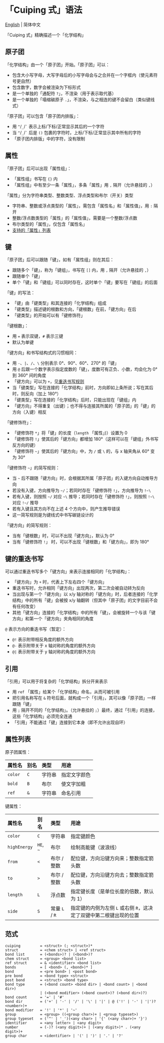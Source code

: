 # 「Cuiping 式」语法

[English](./syntax.md) | 简体中文

「Cuiping 式」精确描述一个「化学结构」

## 原子团

「化学结构」由一个「原子团」开始。「原子团」可以：
- 包含大小写字母，大写字母后的小写字母会与之合并在一个字框内（使元素符号更自然）
- 包含数字，数字会被渲染为下标形式
- 是一个单独的「通配符 `?`」，不渲染（用于表示取代基）
- 是一个单独的「塌缩碳原子 `.`」，不渲染，与之相连的键不会留白（类似键线式）

「原子团」可以包含「原子团内排版」：
- 用 `^`/`_`/`` ` `` 表示上标/下标/正常显示其后的一个字符
- 当 `^`/`_`/`` ` `` 后是 `()` 包裹的字符时，上标/下标/正常显示其中所有的字符
- 「原子团内排版」中的字符，没有限制

## 属性

「原子团」后可以出现「属性组」：
- 「属性组」书写在 `{}` 内
- 「属性组」中有至少一条「属性」，多条「属性」用 `,` 隔开（允许悬挂的 `,`）

「属性」分为字符串类型、整数类型、浮点类型和布尔（开关）类型
- 字符串、整数或浮点类型的「属性」，需包含「属性名」和「属性值」，用 `:` 隔开
- 整数/浮点数类型的「属性」的「属性值」，需要是一个整数/浮点数
- 布尔类型的「属性」，仅包含「属性名」
- [支持的「属性」列表](#属性列表)

## 键

「原子团」后可以跟随「键」，如有「属性组」则在其后：
- 跟随多个「键」，称为「键组」，书写在 `[]` 内，用 `,` 隔开（允许悬挂的 `,`）
- 跟随单个「键」
- 单个「键」和「键组」可以同时存在，这时单个「键」要写在「键组」的后面

「键」的写法：
- 「键」由「键类型」和其连接的「化学结构」组成
- 「键类型」描述键的根数和方向，「键根数」在前，「键方向」在后
- 「键类型」的开始可以有「键修饰符」

「键根数」：
- 用 `=` 表示双键，`#` 表示三键 
- 默认为单键

「键方向」和书写结构式的习惯相同：
- 用 `-`、`|`、`/`、`\` 分别表示 0°、90°、60°、270° 的「键」
- 用 `@` 后跟一个数字表示指定度数的「键」，度数可有正负、小数，均会化为 0° 到 360° 间的角度
- 「键方向」可以为 `+`，见[重迭书写规则](#键的重迭书写)
- 当「键类型」写在连接的「化学结构」前时，方向即如上条所说；写在其后时，则反向（加上 180°）
- 「键类型」写在连接的「化学结构」后时，只能出现在「键组」内
- 「键方向」不得重复（出键）；也不得与连接其所属的「原子团」的「键」的方向（入键）相反

「键修饰符」：
- 「键修饰符 `*`」将「键」的长度（`length` 「属性」)）设置为 0
- 「键修饰符 `!`」使其后的「键方向」都增加 180°（这样可以在「键组」外书写反方向的键）
- 「键修饰符 `~`」使其后的「键方向」中，为 `/` 或 `\` 的，与 x 轴夹角从 60° 变为 30°

「键修饰符 `~`」的简写规则：
- 当 `~` 后不跟随「键方向」时，会根据其所属「原子团」的入键方向自动推导方向
- 若没有入键，方向推导为 `~/`；若同时存在「键修饰符 `!`」，方向推导为 `!~\`
- 若有入键，则按照 `~/` 对应 `~\` 推导；若同时存在「键修饰符 `!`」，则按照 `!~\` 对应 `!~/` 推导
- 若有入键且其方向不在上述 4 个方向中，则产生推导错误
- 这一简写规则是为键线式中书写碳链设计的

「键方向」的简写规则：
- 当有「键根数」时，可以不出现「键方向」，默认为 0°
- 当有「键修饰符 `!`」 时，可以不出现「键根数」和「键方向」，即为 180°

## 键的重迭书写

可以通过重迭书写多个「键方向」来表示连接相同的「化学结构」：
- 「键方向」为 `+` 时，代表上下左右四个「键方向」
- 重迭书写时，允许相同「键方向」出现两次，第二次会被自动转为反向
- 当出现与第一个「键方向」以 x/y 轴对称的「键方向」时，后者连接的「化学结构」中的所有「键」会被按 x/y 轴翻转（但其中「原子团」的文字目前不会有任何改变）
- 其他「键方向」连接的「化学结构」中的所有「键」，会被旋转一个与该「键方向」和第一个「键方向」夹角相同的角度

`@` 表示方向的重迭书写（暂定）：
- `@!` 表示附带相反角度的额外方向
- `@-` 表示附带关于 x 轴对称的角度的额外方向
- `@|` 表示附带关于 y 轴对称的角度的额外方向

## 引用

「引用」可以用于将复杂的「化学结构」拆分开来表示

- 用 `ref` 「属性」给某个「化学结构」命名，从而可被引用
- 把引用名称写在 `&` 符号后面，就构成一个「引用」，其可以像「原子团」一样跟随「键」
- 用 `;` 隔开不同的「化学结构」。（允许悬挂的 `;`）最终，通过「引用」的连接，这些「化学结构」必须完全连通
- 「引用」不能通过「键」连接到它本身（即不允许出现自环）

## 属性列表

原子团属性：

| 属性名    | 别名 | 类型   | 用途
| :-------- | :--- | :----- | :---
| `color`   | `C`  | 字符串 | 指定文字颜色
| `bold`    | `B`  | 布尔   | 使文字加粗
| `ref`     | `&`  | 字符串 | 命名引用

键属性：

| 属性名       | 别名      | 类型            | 用途
| :----------- | :-------- | :-------------- | :---
| `color`      | `C`       | 字符串          | 指定键颜色
| `highEnergy` | `HE`, `~` | 布尔            | 绘制高能键（波浪线）
| `from`       | `<`       | 布尔 / 整数     | 配位键，方向沿键方向来；整数指定箭头数
| `to`         | `>`       | 布尔 / 整数     | 配位键，方向沿键方向去；整数指定箭头数
| `length`     | `L`       | 浮点数          | 指定键长度（是单位长度的倍数，默认为 1）
| `side`       | `S`       | 常量 `L` / `R`  | 指定键的内侧为左侧 `L` 或右侧 `R`，这决定了双键中第二根键出现的位置

## 范式

```
cuiping         = <struct> (; <struct>)*
struct          = <chem struct> | <ref struct>
bond list       = (<bonds>)? | (<bond>)?
chem struct     = <group> <bond list>
ref struct      = & <identifier> <bond list>
bonds           = [ <bond> (, <bond>)* ]
bond            = <pre bond> | <post bond>
pre bond        = <bond type> <struct>
post bond       = <struct> <bond type>
bond type       = (<bond count> <bond dir> | <bond count> | <bond dir>)
                | (<bond modifier> (<bond count>)? (<bond dir>)?)
bond count      = '=' | '#'
bond dir        = ('+' | '-' | '/' | '\' | '|' | @ ('!' | '-' | '|')? <number>)+
bond modifier   = '!' | '*' | '~'
group           = <group> ((<group char>)+ | <group typeset>)
group typeset   = ('^' | '_')(<any char> | '{' (<any char>)+ '}')
identifier      = <any letter> | <any digit>
number          = (-)? (<any digit>)+ | (<any digit>)* . (<any digit>)+
group char      = <identifier> | '(' | ')' | '.' | '?'
```
